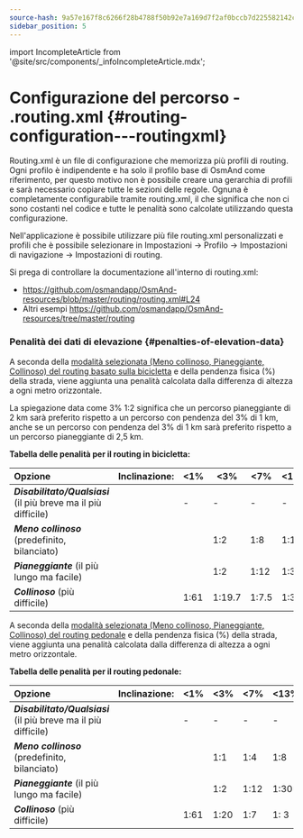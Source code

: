 ```yaml
---
source-hash: 9a57e167f8c6266f28b4788f50b92e7a169d7f2af0bccb7d225582142c315b68
sidebar_position: 5
---
```

import IncompleteArticle from '@site/src/components/_infoIncompleteArticle.mdx';

# Configurazione del percorso - .routing.xml {#routing-configuration---routingxml}

<IncompleteArticle/>

Routing.xml è un file di configurazione che memorizza più profili di routing. Ogni profilo è indipendente e ha solo il profilo base di OsmAnd come riferimento, per questo motivo non è possibile creare una gerarchia di profili e sarà necessario copiare tutte le sezioni delle regole. Ognuna è completamente configurabile tramite routing.xml, il che significa che non ci sono costanti nel codice e tutte le penalità sono calcolate utilizzando questa configurazione.

Nell'applicazione è possibile utilizzare più file routing.xml personalizzati e profili che è possibile selezionare in Impostazioni -> Profilo -> Impostazioni di navigazione -> Impostazioni di routing.

Si prega di controllare la documentazione all'interno di routing.xml:

- https://github.com/osmandapp/OsmAnd-resources/blob/master/routing/routing.xml#L24
- Altri esempi https://github.com/osmandapp/OsmAnd-resources/tree/master/routing


### Penalità dei dati di elevazione {#penalties-of-elevation-data}


A seconda della [modalità selezionata (Meno collinoso, Pianeggiante, Collinoso) del routing basato sulla bicicletta](../../user/navigation/routing/bicycle-based-routing.md) e della pendenza fisica (%) della strada, viene aggiunta una penalità calcolata dalla differenza di altezza a ogni metro orizzontale.

La spiegazione data come 3% 1:2 significa che un percorso pianeggiante di 2 km sarà preferito rispetto a un percorso con pendenza del 3% di 1 km, anche se un percorso con pendenza del 3% di 1 km sarà preferito rispetto a un percorso pianeggiante di 2,5 km.

**Tabella delle penalità per il routing in bicicletta:**

|                  **Opzione**                 |**Inclinazione:**| &lt;1% | &lt;3%  | &lt;7% | &lt;13% | &lt;25% | &gt;=25% |**Declino:**| &lt;17% | &lt;35% | &lt;60% | &gt;=60%      |
|:--------------------------------------------|:-----------|-----|------|-----|------|------|-------|:-----------|------|------|------|------------|
|**_Disabilitato/Qualsiasi_** (il più breve ma il più difficile)|            |  -  |   -  |  -  |   -  |   -  |   -   |            |   -  |   -  |   -  |     -      |
|**_Meno collinoso_** (predefinito, bilanciato)|            |     |  1:2 | 1:8 | 1:16 | 1:32 | 1:48  |            | 1:6.4| 1:25 | 1:25 | impossibile |
|**_Pianeggiante_** (il più lungo ma facile)            |            |     |  1:2 | 1:12| 1:30 | 1:50 | 1:74  |            | 1:6.4| 1:25 | 1:25 | impossibile |
|**_Collinoso_** (più difficile)                 |            | 1:61|1:19.7|1:7.5|  1:3 | 1:0.5| 1:0.3 |            | 1:6.4| 1:25 | 1:25 | impossibile |


A seconda della [modalità selezionata (Meno collinoso, Pianeggiante, Collinoso) del routing pedonale](../../user/navigation/routing/pedestrian-routing.md) e della pendenza fisica (%) della strada, viene aggiunta una penalità calcolata dalla differenza di altezza a ogni metro orizzontale.

**Tabella delle penalità per il routing pedonale:**

|                  **Opzione**                 | **Inclinazione:** | &lt;1% | &lt;3% | &lt;7% | &lt;13% | &lt;25% | &gt;=25% | **Declino:** | &lt;9% | &lt;17% | &lt;35% | &lt;60% | &gt;=60% |
|:--------------------------------------------|:-------------|-----|-----|-----|------|------|-------|:-------------|-----|------|------|------|-------|
|**_Disabilitato/Qualsiasi_** (il più breve ma il più difficile)|              |  -  |  -  |  -  |   -  |   -  |   -   |              |  -  |   -  |   -  |   -  |   -   |
|**_Meno collinoso_** (predefinito, bilanciato)         |              |     | 1:1 | 1:4 | 1:8  | 1:10 | 1:15  |              | 1:5 | 1:10 | 1:17 | 1:25 | 1:40  |
|**_Pianeggiante_** (il più lungo ma facile)            |              |     | 1:2 | 1:12| 1:30 | 1:50 | 1:74  |              | 1:5 | 1:10 | 1:17 | 1:25 | 1:40  |
|**_Collinoso_** (più difficile)                 |              | 1:61| 1:20| 1:7 | 1: 3 | 1:0.5| 1:0.3 |              |  1:5| 1:10 | 1:17 | 1:25 | 1:40  |